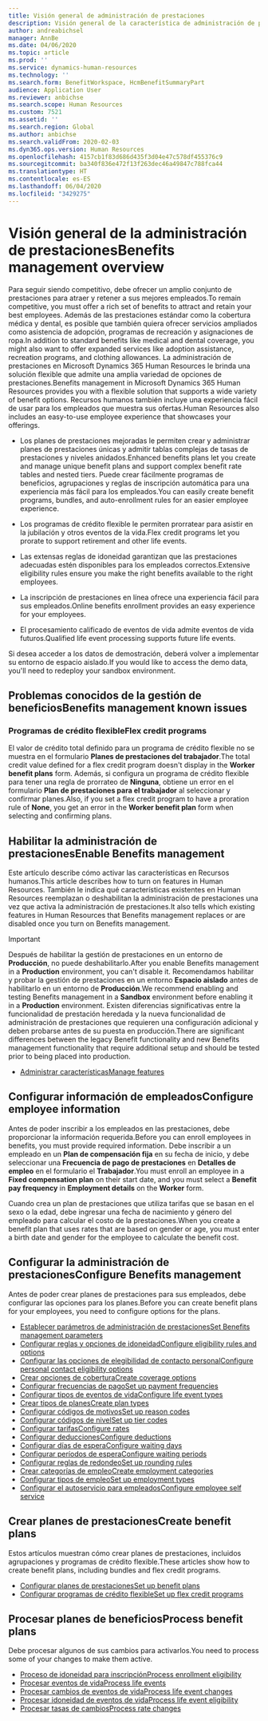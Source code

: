 ```yaml
---
title: Visión general de administración de prestaciones
description: Visión general de la característica de administración de prestaciones en Dynamics 365 Human Resources. Ofrezca a sus empleados opciones de prestaciones ampliadas con una experiencia en línea fácil de usar.
author: andreabichsel
manager: AnnBe
ms.date: 04/06/2020
ms.topic: article
ms.prod: ''
ms.service: dynamics-human-resources
ms.technology: ''
ms.search.form: BenefitWorkspace, HcmBenefitSummaryPart
audience: Application User
ms.reviewer: anbichse
ms.search.scope: Human Resources
ms.custom: 7521
ms.assetid: ''
ms.search.region: Global
ms.author: anbichse
ms.search.validFrom: 2020-02-03
ms.dyn365.ops.version: Human Resources
ms.openlocfilehash: 4157cb1f83d686d435f3d04e47c578df455376c9
ms.sourcegitcommit: ba340f836e472f13f263dec46a49847c788fca44
ms.translationtype: HT
ms.contentlocale: es-ES
ms.lasthandoff: 06/04/2020
ms.locfileid: "3429275"
---
```

# <a name="benefits-management-overview"></a><span data-ttu-id="a4a38-104">Visión general de la administración de prestaciones</span><span class="sxs-lookup"><span data-stu-id="a4a38-104">Benefits management overview</span></span>

<span data-ttu-id="a4a38-105">Para seguir siendo competitivo, debe ofrecer un amplio conjunto de prestaciones para atraer y retener a sus mejores empleados.</span><span class="sxs-lookup"><span data-stu-id="a4a38-105">To remain competitive, you must offer a rich set of benefits to attract and retain your best employees.</span></span> <span data-ttu-id="a4a38-106">Además de las prestaciones estándar como la cobertura médica y dental, es posible que también quiera ofrecer servicios ampliados como asistencia de adopción, programas de recreación y asignaciones de ropa.</span><span class="sxs-lookup"><span data-stu-id="a4a38-106">In addition to standard benefits like medical and dental coverage, you might also want to offer expanded services like adoption assistance, recreation programs, and clothing allowances.</span></span> <span data-ttu-id="a4a38-107">La administración de prestaciones en Microsoft Dynamics 365 Human Resources le brinda una solución flexible que admite una amplia variedad de opciones de prestaciones.</span><span class="sxs-lookup"><span data-stu-id="a4a38-107">Benefits management in Microsoft Dynamics 365 Human Resources provides you with a flexible solution that supports a wide variety of benefit options.</span></span> <span data-ttu-id="a4a38-108">Recursos humanos también incluye una experiencia fácil de usar para los empleados que muestra sus ofertas.</span><span class="sxs-lookup"><span data-stu-id="a4a38-108">Human Resources also includes an easy-to-use employee experience that showcases your offerings.</span></span>

- <span data-ttu-id="a4a38-109">Los planes de prestaciones mejoradas le permiten crear y administrar planes de prestaciones únicas y admitir tablas complejas de tasas de prestaciones y niveles anidados.</span><span class="sxs-lookup"><span data-stu-id="a4a38-109">Enhanced benefits plans let you create and manage unique benefit plans and support complex benefit rate tables and nested tiers.</span></span> <span data-ttu-id="a4a38-110">Puede crear fácilmente programas de beneficios, agrupaciones y reglas de inscripción automática para una experiencia más fácil para los empleados.</span><span class="sxs-lookup"><span data-stu-id="a4a38-110">You can easily create benefit programs, bundles, and auto-enrollment rules for an easier employee experience.</span></span>

- <span data-ttu-id="a4a38-111">Los programas de crédito flexible le permiten prorratear para asistir en la jubilación y otros eventos de la vida.</span><span class="sxs-lookup"><span data-stu-id="a4a38-111">Flex credit programs let you prorate to support retirement and other life events.</span></span>

- <span data-ttu-id="a4a38-112">Las extensas reglas de idoneidad garantizan que las prestaciones adecuadas estén disponibles para los empleados correctos.</span><span class="sxs-lookup"><span data-stu-id="a4a38-112">Extensive eligibility rules ensure you make the right benefits available to the right employees.</span></span>

- <span data-ttu-id="a4a38-113">La inscripción de prestaciones en línea ofrece una experiencia fácil para sus empleados.</span><span class="sxs-lookup"><span data-stu-id="a4a38-113">Online benefits enrollment provides an easy experience for your employees.</span></span>

- <span data-ttu-id="a4a38-114">El procesamiento calificado de eventos de vida admite eventos de vida futuros.</span><span class="sxs-lookup"><span data-stu-id="a4a38-114">Qualified life event processing supports future life events.</span></span>

<span data-ttu-id="a4a38-115">Si desea acceder a los datos de demostración, deberá volver a implementar su entorno de espacio aislado.</span><span class="sxs-lookup"><span data-stu-id="a4a38-115">If you would like to access the demo data, you'll need to redeploy your sandbox environment.</span></span>

## <a name="benefits-management-known-issues"></a><span data-ttu-id="a4a38-116">Problemas conocidos de la gestión de beneficios</span><span class="sxs-lookup"><span data-stu-id="a4a38-116">Benefits management known issues</span></span>

### <a name="flex-credit-programs"></a><span data-ttu-id="a4a38-117">Programas de crédito flexible</span><span class="sxs-lookup"><span data-stu-id="a4a38-117">Flex credit programs</span></span>

<span data-ttu-id="a4a38-118">El valor de crédito total definido para un programa de crédito flexible no se muestra en el formulario **Planes de prestaciones del trabajador**.</span><span class="sxs-lookup"><span data-stu-id="a4a38-118">The total credit value defined for a flex credit program doesn't display in the **Worker benefit plans** form.</span></span> <span data-ttu-id="a4a38-119">Además, si configura un programa de crédito flexible para tener una regla de prorrateo de **Ninguna**, obtiene un error en el formulario **Plan de prestaciones para el trabajador** al seleccionar y confirmar planes.</span><span class="sxs-lookup"><span data-stu-id="a4a38-119">Also, if you set a flex credit program to have a proration rule of **None**, you get an error in the **Worker benefit plan** form when selecting and confirming plans.</span></span>

## <a name="enable-benefits-management"></a><span data-ttu-id="a4a38-120">Habilitar la administración de prestaciones</span><span class="sxs-lookup"><span data-stu-id="a4a38-120">Enable Benefits management</span></span>

<span data-ttu-id="a4a38-121">Este artículo describe cómo activar las características en Recursos humanos.</span><span class="sxs-lookup"><span data-stu-id="a4a38-121">This article describes how to turn on features in Human Resources.</span></span> <span data-ttu-id="a4a38-122">También le indica qué características existentes en Human Resources reemplazan o deshabilitan la administración de prestaciones una vez que activa la administración de prestaciones.</span><span class="sxs-lookup"><span data-stu-id="a4a38-122">It also tells which existing features in Human Resources that Benefits management replaces or are disabled once you turn on Benefits management.</span></span>

> [!IMPORTANT]
> <span data-ttu-id="a4a38-123">Después de habilitar la gestión de prestaciones en un entorno de **Producción**, no puede deshabilitarlo.</span><span class="sxs-lookup"><span data-stu-id="a4a38-123">After you enable Benefits management in a **Production** environment, you can't disable it.</span></span> <span data-ttu-id="a4a38-124">Recomendamos habilitar y probar la gestión de prestaciones en un entorno **Espacio aislado** antes de habilitarlo en un entorno de **Producción**.</span><span class="sxs-lookup"><span data-stu-id="a4a38-124">We recommend enabling and testing Benefits management in a **Sandbox** environment before enabling it in a **Production** environment.</span></span> <span data-ttu-id="a4a38-125">Existen diferencias significativas entre la funcionalidad de prestación heredada y la nueva funcionalidad de administración de prestaciones que requieren una configuración adicional y deben probarse antes de su puesta en producción.</span><span class="sxs-lookup"><span data-stu-id="a4a38-125">There are significant differences between the legacy Benefit functionality and new Benefits management functionality that require additional setup and should be tested prior to being placed into production.</span></span>

- [<span data-ttu-id="a4a38-126">Administrar características</span><span class="sxs-lookup"><span data-stu-id="a4a38-126">Manage features</span></span>](hr-admin-manage-features.md)

## <a name="configure-employee-information"></a><span data-ttu-id="a4a38-127">Configurar información de empleados</span><span class="sxs-lookup"><span data-stu-id="a4a38-127">Configure employee information</span></span>

<span data-ttu-id="a4a38-128">Antes de poder inscribir a los empleados en las prestaciones, debe proporcionar la información requerida.</span><span class="sxs-lookup"><span data-stu-id="a4a38-128">Before you can enroll employees in benefits, you must provide required information.</span></span> <span data-ttu-id="a4a38-129">Debe inscribir a un empleado en un **Plan de compensación fija** en su fecha de inicio, y debe seleccionar una **Frecuencia de pago de prestaciones** en **Detalles de empleo** en el formulario el **Trabajador**.</span><span class="sxs-lookup"><span data-stu-id="a4a38-129">You must enroll an employee in a **Fixed compensation plan** on their start date, and you must select a **Benefit pay frequency** in **Employment details** on the **Worker** form.</span></span>

<span data-ttu-id="a4a38-130">Cuando crea un plan de prestaciones que utiliza tarifas que se basan en el sexo o la edad, debe ingresar una fecha de nacimiento y género del empleado para calcular el costo de la prestaciones.</span><span class="sxs-lookup"><span data-stu-id="a4a38-130">When you create a benefit plan that uses rates that are based on gender or age, you must enter a birth date and gender for the employee to calculate the benefit cost.</span></span>

## <a name="configure-benefits-management"></a><span data-ttu-id="a4a38-131">Configurar la administración de prestaciones</span><span class="sxs-lookup"><span data-stu-id="a4a38-131">Configure Benefits management</span></span>

<span data-ttu-id="a4a38-132">Antes de poder crear planes de prestaciones para sus empleados, debe configurar las opciones para los planes.</span><span class="sxs-lookup"><span data-stu-id="a4a38-132">Before you can create benefit plans for your employees, you need to configure options for the plans.</span></span>

- [<span data-ttu-id="a4a38-133">Establecer parámetros de administración de prestaciones</span><span class="sxs-lookup"><span data-stu-id="a4a38-133">Set Benefits management parameters</span></span>](hr-benefits-setup-parameters.md)
- [<span data-ttu-id="a4a38-134">Configurar reglas y opciones de idoneidad</span><span class="sxs-lookup"><span data-stu-id="a4a38-134">Configure eligibility rules and options</span></span>](hr-benefits-setup-eligibility-rules.md)
- [<span data-ttu-id="a4a38-135">Configurar las opciones de elegibilidad de contacto personal</span><span class="sxs-lookup"><span data-stu-id="a4a38-135">Configure personal contact eligibility options</span></span>](hr-benefits-setup-contact-eligibility-options.md)
- [<span data-ttu-id="a4a38-136">Crear opciones de cobertura</span><span class="sxs-lookup"><span data-stu-id="a4a38-136">Create coverage options</span></span>](hr-benefits-setup-coverage-options.md)
- [<span data-ttu-id="a4a38-137">Configurar frecuencias de pago</span><span class="sxs-lookup"><span data-stu-id="a4a38-137">Set up payment frequencies</span></span>](hr-benefits-setup-payment-frequencies.md)
- [<span data-ttu-id="a4a38-138">Configurar tipos de eventos de vida</span><span class="sxs-lookup"><span data-stu-id="a4a38-138">Configure life event types</span></span>](hr-benefits-setup-life-event-types.md)
- [<span data-ttu-id="a4a38-139">Crear tipos de planes</span><span class="sxs-lookup"><span data-stu-id="a4a38-139">Create plan types</span></span>](hr-benefits-setup-plan-types.md)
- [<span data-ttu-id="a4a38-140">Configurar códigos de motivos</span><span class="sxs-lookup"><span data-stu-id="a4a38-140">Set up reason codes</span></span>](hr-benefits-setup-reason-codes.md)
- [<span data-ttu-id="a4a38-141">Configurar códigos de nivel</span><span class="sxs-lookup"><span data-stu-id="a4a38-141">Set up tier codes</span></span>](hr-benefits-setup-tier-codes.md)
- [<span data-ttu-id="a4a38-142">Configurar tarifas</span><span class="sxs-lookup"><span data-stu-id="a4a38-142">Configure rates</span></span>](hr-benefits-setup-rates.md)
- [<span data-ttu-id="a4a38-143">Configurar deducciones</span><span class="sxs-lookup"><span data-stu-id="a4a38-143">Configure deductions</span></span>](hr-benefits-setup-deductions.md)
- [<span data-ttu-id="a4a38-144">Configurar días de espera</span><span class="sxs-lookup"><span data-stu-id="a4a38-144">Configure waiting days</span></span>](hr-benefits-setup-waiting-days.md)
- [<span data-ttu-id="a4a38-145">Configurar períodos de espera</span><span class="sxs-lookup"><span data-stu-id="a4a38-145">Configure waiting periods</span></span>](hr-benefits-setup-waiting-periods.md)
- [<span data-ttu-id="a4a38-146">Configurar reglas de redondeo</span><span class="sxs-lookup"><span data-stu-id="a4a38-146">Set up rounding rules</span></span>](hr-benefits-setup-rounding-rules.md)
- [<span data-ttu-id="a4a38-147">Crear categorías de empleo</span><span class="sxs-lookup"><span data-stu-id="a4a38-147">Create employment categories</span></span>](hr-benefits-setup-employment-categories.md)
- [<span data-ttu-id="a4a38-148">Configurar tipos de empleo</span><span class="sxs-lookup"><span data-stu-id="a4a38-148">Set up employment types</span></span>](hr-benefits-setup-employment-types.md)
- [<span data-ttu-id="a4a38-149">Configurar el autoservicio para empleados</span><span class="sxs-lookup"><span data-stu-id="a4a38-149">Configure employee self service</span></span>](hr-benefits-setup-employee-self-service.md)

## <a name="create-benefit-plans"></a><span data-ttu-id="a4a38-150">Crear planes de prestaciones</span><span class="sxs-lookup"><span data-stu-id="a4a38-150">Create benefit plans</span></span>

<span data-ttu-id="a4a38-151">Estos artículos muestran cómo crear planes de prestaciones, incluidos agrupaciones y programas de crédito flexible.</span><span class="sxs-lookup"><span data-stu-id="a4a38-151">These articles show how to create benefit plans, including bundles and flex credit programs.</span></span>

- [<span data-ttu-id="a4a38-152">Configurar planes de prestaciones</span><span class="sxs-lookup"><span data-stu-id="a4a38-152">Set up benefit plans</span></span>](hr-benefits-plans-setup.md)
- [<span data-ttu-id="a4a38-153">Configurar programas de crédito flexible</span><span class="sxs-lookup"><span data-stu-id="a4a38-153">Set up flex credit programs</span></span>](hr-benefits-plans-flex-credit-programs.md)

## <a name="process-benefit-plans"></a><span data-ttu-id="a4a38-154">Procesar planes de beneficios</span><span class="sxs-lookup"><span data-stu-id="a4a38-154">Process benefit plans</span></span>

<span data-ttu-id="a4a38-155">Debe procesar algunos de sus cambios para activarlos.</span><span class="sxs-lookup"><span data-stu-id="a4a38-155">You need to process some of your changes to make them active.</span></span>

- [<span data-ttu-id="a4a38-156">Proceso de idoneidad para inscripción</span><span class="sxs-lookup"><span data-stu-id="a4a38-156">Process enrollment eligibility</span></span>](hr-benefits-process-enrollment-eligibility.md)
- [<span data-ttu-id="a4a38-157">Procesar eventos de vida</span><span class="sxs-lookup"><span data-stu-id="a4a38-157">Process life events</span></span>](hr-benefits-process-life-events.md)
- [<span data-ttu-id="a4a38-158">Procesar cambios de eventos de vida</span><span class="sxs-lookup"><span data-stu-id="a4a38-158">Process life event changes</span></span>](hr-benefits-process-life-event-changes.md)
- [<span data-ttu-id="a4a38-159">Procesar idoneidad de eventos de vida</span><span class="sxs-lookup"><span data-stu-id="a4a38-159">Process life event eligibility</span></span>](hr-benefits-process-life-event-eligibility.md)
- [<span data-ttu-id="a4a38-160">Procesar tasas de cambios</span><span class="sxs-lookup"><span data-stu-id="a4a38-160">Process rate changes</span></span>](hr-benefits-process-rate-changes.md)

